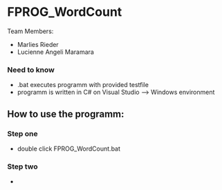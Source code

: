 # FPROG_WordCount

Team Members: 
- Marlies Rieder
- Lucienne Angeli Maramara

### Need to know
- .bat executes programm with provided testfile
- programm is written in C# on Visual Studio --> Windows environment

## How to use the programm:
### Step one
- double click FPROG_WordCount.bat

### Step two
- 
